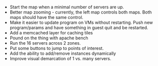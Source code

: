 * Start the map when a minimal number of servers are up.
* Better map zooming - currently, the left map controls both maps. Both maps
  should have the same control.
* Make it easier to update program on VMs without restarting.  Push new
  program/params and have something in guest quit and be restarted.
* Add a memcached layer for caching tiles
* Pound on the thing with apache bench
* Run the 16 servers across 2 zones.
* Put some buttons to jump to points of interest.
* Add the ability to add/remove instances dynamically
* Improve visual demarcation of 1 vs. many servers.
